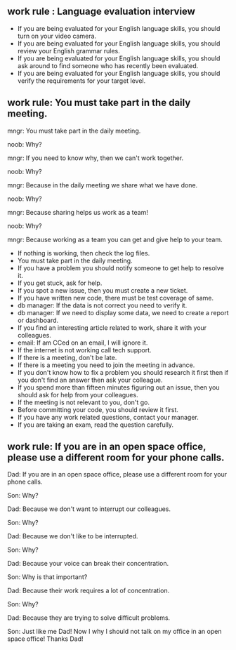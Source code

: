 ## work rule : Language evaluation interview
- If you are being evaluated for your English language skills, you should turn on your video camera.
- If you are being evaluated for your English language skills, you should review your English grammar rules.
- If you are being evaluated for your English language skills, you should ask around to find someone who has recently been evaluated.
- If you are being evaluated for your English language skills, you should verify the requirements for your target level.


## work rule:  You must take part in the daily meeting.
mngr: You must take part in the daily meeting.

noob: Why?

mngr: If you need to know why, then we can't work together.

noob: Why?

mngr: Because in the daily meeting we share what we have done.

noob: Why?

mngr: Because sharing helps us work as a team!

noob: Why?

mngr: Because working as a team you can get and give help to your team.

* If nothing is working, then check the log files.
* You must take part in the daily meeting.
* If you have a problem you should notify someone to get help to resolve it.
* If you get stuck, ask for help.
* If you spot a new issue, then you must create a new ticket.
* If you have written new code, there must be test coverage of same.
* db manager: If the data is not correct you need to verify it.
* db manager: If we need to display some data, we need to create a report or dashboard.
* If you find an interesting article related to work, share it with your colleagues.
* email: If am CCed on an email, I will ignore it.
* If the internet is not working call tech support.
* If there is a meeting, don't be late.
* If there is a meeting you need to join the meeting in advance.
* If you don't know how to fix a problem you should research it first then if you don't find an answer then ask your colleague.
* If you spend more than fifteen minutes figuring out an issue, then you should ask for help from your colleagues.
* If the meeting is not relevant to you, don't go.
* Before committing your code, you should review it first.
* If you have any work related questions, contact your manager.
* If you are taking an exam, read the question carefully.


## work rule: If you are in an open space office, please use a different room for your phone calls.
Dad: If you are in an open space office, please use a different room for your phone calls.

Son: Why?

Dad: Because we don't want to interrupt our colleagues.

Son: Why?

Dad: Because we don't like to be interrupted.

Son: Why?

Dad: Because your voice can break their concentration.

Son: Why is that important?

Dad: Because their work requires a lot of concentration.

Son: Why?

Dad: Because they are trying to solve difficult problems.

Son: Just like me Dad! Now I why I should not talk on my office in an open space office! Thanks Dad!




